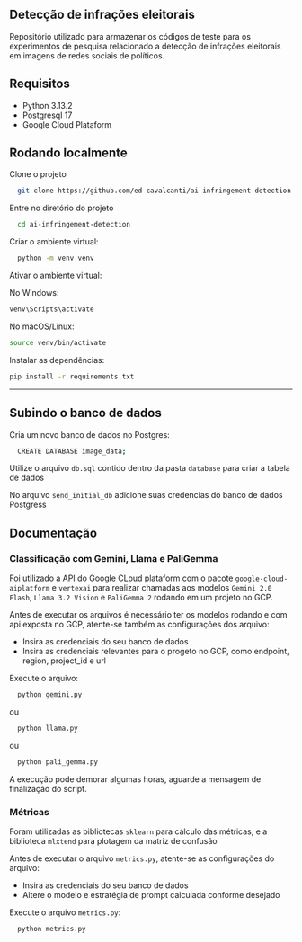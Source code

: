 ## Detecção de infrações eleitorais

Repositório utilizado para armazenar os códigos de teste para os experimentos de pesquisa relacionado a detecção de infrações eleitorais em imagens de redes sociais de políticos.

## Requisitos

- Python 3.13.2
- Postgresql 17
- Google Cloud Plataform

## Rodando localmente

Clone o projeto

```bash
  git clone https://github.com/ed-cavalcanti/ai-infringement-detection
```

Entre no diretório do projeto

```bash
  cd ai-infringement-detection
```

Criar o ambiente virtual:

```bash
  python -m venv venv
```

Ativar o ambiente virtual:

No Windows:

```bash
venv\Scripts\activate
```

No macOS/Linux:

```bash
source venv/bin/activate
```

Instalar as dependências:

```bash
pip install -r requirements.txt
```
---

## Subindo o banco de dados

Cria um novo banco de dados no Postgres:

```bash
  CREATE DATABASE image_data;
```

Utilize o arquivo `db.sql` contido dentro da pasta `database` para criar a tabela de dados

No arquivo `send_initial_db` adicione suas credencias do banco de dados Postgress


## Documentação

### Classificação com Gemini, Llama e PaliGemma

Foi utilizado a API do Google CLoud plataform com o pacote `google-cloud-aiplatform` e `vertexai` para realizar chamadas aos modelos `Gemini 2.0 Flash`, `Llama 3.2 Vision` e `PaliGemma 2` rodando em um projeto no GCP.

Antes de executar os arquivos é necessário ter os modelos rodando e com api exposta no GCP, atente-se também as configurações dos arquivo:

- Insira as credenciais do seu banco de dados
- Insira as credenciais relevantes para o progeto no GCP, como endpoint, region, project_id e url

Execute o arquivo:

```bash
  python gemini.py
```

ou

```bash
  python llama.py
```

ou

```bash
  python pali_gemma.py
```

A execução pode demorar algumas horas, aguarde a mensagem de finalização do script.

### Métricas

Foram utilizadas as bibliotecas `sklearn` para cálculo das métricas, e a biblioteca `mlxtend` para plotagem da matriz de confusão

Antes de executar o arquivo `metrics.py`, atente-se as configurações do arquivo:

- Insira as credenciais do seu banco de dados
- Altere o modelo e estratégia de prompt calculada conforme desejado

Execute o arquivo `metrics.py`:

```bash
  python metrics.py
```
